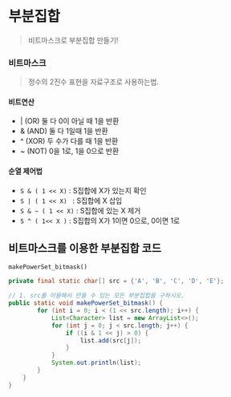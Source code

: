 # 부분집합

> 비트마스크로 부분집합 만들기!



### 비트마스크

> 정수의 2진수 표현을 자료구조로 사용하는법.

#### 비트연산

- | (OR) 둘 다 0이 아닐 때 1을 반환
- & (AND) 둘 다 1일때 1을 반환
- ^ (XOR) 두 수가 다를 때 1을 반환
- ~ (NOT) 0을 1로, 1을 0으로 반환

#### 순열 제어법

- `S & ( 1 << X)`  : S집합에 X가 있는지 확인
- `S | ( 1 << X) ` : S집합에 X 삽입
- `S & ~ ( 1 << X)` : S집합에 있는 X 제거
- `S ^ ( 1<< X )` : S집합의 X가 1이면 0으로, 0이면 1로



## 비트마스크를 이용한 부분집합 코드

`makePowerSet_bitmask()`

```java
private final static char[] src = {'A', 'B', 'C', 'D', 'E'};

// 1. src를 이용해서 만들 수 있는 모든 부분집합을 구하시오.
public static void makePowerSet_bitmask() {
        for (int i = 0; i < (1 << src.length); i++) {
            List<Character> list = new ArrayList<>();
            for (int j = 0; j < src.length; j++) {
                if ((i & 1 << j) > 0) {
                    list.add(src[j]);
                }
            }
            System.out.println(list);
        }
    }
}
```

